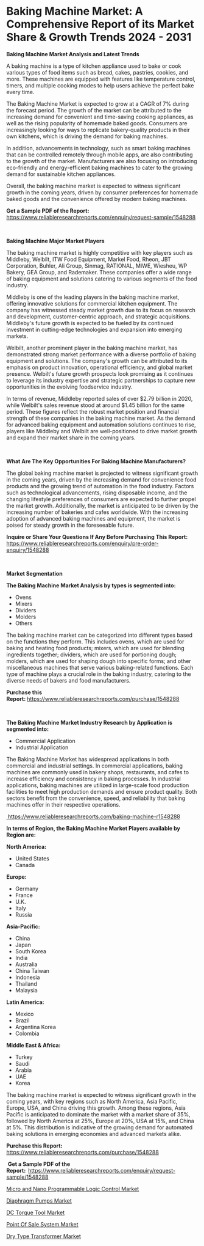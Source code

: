 <p><h1>Baking Machine Market: A Comprehensive Report of its Market Share & Growth Trends 2024 - 2031</h1></p><p><strong>Baking Machine Market Analysis and Latest Trends</strong></p>
<p><p>A baking machine is a type of kitchen appliance used to bake or cook various types of food items such as bread, cakes, pastries, cookies, and more. These machines are equipped with features like temperature control, timers, and multiple cooking modes to help users achieve the perfect bake every time.</p><p>The Baking Machine Market is expected to grow at a CAGR of 7% during the forecast period. The growth of the market can be attributed to the increasing demand for convenient and time-saving cooking appliances, as well as the rising popularity of homemade baked goods. Consumers are increasingly looking for ways to replicate bakery-quality products in their own kitchens, which is driving the demand for baking machines.</p><p>In addition, advancements in technology, such as smart baking machines that can be controlled remotely through mobile apps, are also contributing to the growth of the market. Manufacturers are also focusing on introducing eco-friendly and energy-efficient baking machines to cater to the growing demand for sustainable kitchen appliances.</p><p>Overall, the baking machine market is expected to witness significant growth in the coming years, driven by consumer preferences for homemade baked goods and the convenience offered by modern baking machines.</p></p>
<p><strong>Get a Sample PDF of the Report:&nbsp;</strong> <a href="https://www.reliableresearchreports.com/enquiry/request-sample/1548288">https://www.reliableresearchreports.com/enquiry/request-sample/1548288</a></p>
<p>&nbsp;</p>
<p><strong>Baking Machine Major Market Players</strong></p>
<p><p>The baking machine market is highly competitive with key players such as Middleby, Welbilt, ITW Food Equipment, Markel Food, Rheon, JBT Corporation, Buhler, Ali Group, Sinmag, RATIONAL, MIWE, Wiesheu, WP Bakery, GEA Group, and Rademaker. These companies offer a wide range of baking equipment and solutions catering to various segments of the food industry.</p><p>Middleby is one of the leading players in the baking machine market, offering innovative solutions for commercial kitchen equipment. The company has witnessed steady market growth due to its focus on research and development, customer-centric approach, and strategic acquisitions. Middleby's future growth is expected to be fueled by its continued investment in cutting-edge technologies and expansion into emerging markets.</p><p>Welbilt, another prominent player in the baking machine market, has demonstrated strong market performance with a diverse portfolio of baking equipment and solutions. The company's growth can be attributed to its emphasis on product innovation, operational efficiency, and global market presence. Welbilt's future growth prospects look promising as it continues to leverage its industry expertise and strategic partnerships to capture new opportunities in the evolving foodservice industry.</p><p>In terms of revenue, Middleby reported sales of over $2.79 billion in 2020, while Welbilt's sales revenue stood at around $1.45 billion for the same period. These figures reflect the robust market position and financial strength of these companies in the baking machine market. As the demand for advanced baking equipment and automation solutions continues to rise, players like Middleby and Welbilt are well-positioned to drive market growth and expand their market share in the coming years.</p></p>
<p>&nbsp;</p>
<p><strong>What Are The Key Opportunities For Baking Machine Manufacturers?</strong></p>
<p><p>The global baking machine market is projected to witness significant growth in the coming years, driven by the increasing demand for convenience food products and the growing trend of automation in the food industry. Factors such as technological advancements, rising disposable income, and the changing lifestyle preferences of consumers are expected to further propel the market growth. Additionally, the market is anticipated to be driven by the increasing number of bakeries and cafes worldwide. With the increasing adoption of advanced baking machines and equipment, the market is poised for steady growth in the foreseeable future.</p></p>
<p><strong>Inquire or Share Your Questions If Any Before Purchasing This Report:</strong> <a href="https://www.reliableresearchreports.com/enquiry/pre-order-enquiry/1548288">https://www.reliableresearchreports.com/enquiry/pre-order-enquiry/1548288</a></p>
<p>&nbsp;</p>
<p><strong>Market Segmentation</strong></p>
<p><strong>The Baking Machine Market Analysis by types is segmented into:</strong></p>
<p><ul><li>Ovens</li><li>Mixers</li><li>Dividers</li><li>Molders</li><li>Others</li></ul></p>
<p><p>The baking machine market can be categorized into different types based on the functions they perform. This includes ovens, which are used for baking and heating food products; mixers, which are used for blending ingredients together; dividers, which are used for portioning dough; molders, which are used for shaping dough into specific forms; and other miscellaneous machines that serve various baking-related functions. Each type of machine plays a crucial role in the baking industry, catering to the diverse needs of bakers and food manufacturers.</p></p>
<p><strong>Purchase this Report:&nbsp;</strong><a href="https://www.reliableresearchreports.com/purchase/1548288">https://www.reliableresearchreports.com/purchase/1548288</a></p>
<p>&nbsp;</p>
<p><strong>The Baking Machine Market Industry Research by Application is segmented into:</strong></p>
<p><ul><li>Commercial Application</li><li>Industrial Application</li></ul></p>
<p><p>The Baking Machine Market has widespread applications in both commercial and industrial settings. In commercial applications, baking machines are commonly used in bakery shops, restaurants, and cafes to increase efficiency and consistency in baking processes. In industrial applications, baking machines are utilized in large-scale food production facilities to meet high production demands and ensure product quality. Both sectors benefit from the convenience, speed, and reliability that baking machines offer in their respective operations.</p></p>
<p><a href="https://www.reliableresearchreports.com/baking-machine-r1548288">&nbsp;https://www.reliableresearchreports.com/baking-machine-r1548288</a></p>
<p><strong>In terms of Region, the Baking Machine Market Players available by Region are:</strong></p>
<p>
    <p> <strong> North America: </strong>
        <ul>
            <li>United States</li>
            <li>Canada</li>
        </ul>
        </p> 
    <p> <strong> Europe: </strong>
        <ul>
            <li>Germany</li>
            <li>France</li>
            <li>U.K.</li>
            <li>Italy</li>
            <li>Russia</li>
        </ul>
        </p> 
    <p> <strong> Asia-Pacific: </strong>
        <ul>
            <li>China</li>
            <li>Japan</li>
            <li>South Korea</li>
            <li>India</li>
            <li>Australia</li>
            <li>China Taiwan</li>
            <li>Indonesia</li>
            <li>Thailand</li>
            <li>Malaysia</li>
        </ul>
        </p> 
    <p> <strong> Latin America: </strong>
        <ul>
            <li>Mexico</li>
            <li>Brazil</li>
            <li>Argentina Korea</li>
            <li>Colombia</li>
        </ul>
        </p> 
    <p> <strong> Middle East & Africa: </strong>
        <ul>
            <li>Turkey</li>
            <li>Saudi</li>
            <li>Arabia</li>
            <li>UAE</li>
            <li>Korea</li>
        </ul>
    </p>
    </p>
<p><p>The baking machine market is expected to witness significant growth in the coming years, with key regions such as North America, Asia Pacific, Europe, USA, and China driving this growth. Among these regions, Asia Pacific is anticipated to dominate the market with a market share of 35%, followed by North America at 25%, Europe at 20%, USA at 15%, and China at 5%. This distribution is indicative of the growing demand for automated baking solutions in emerging economies and advanced markets alike.</p></p>
<p><strong>Purchase this Report: </strong><a href="https://www.reliableresearchreports.com/purchase/1548288">https://www.reliableresearchreports.com/purchase/1548288</a></p>
<p>&nbsp;<strong>Get a Sample PDF of the Report:&nbsp;&nbsp;</strong><a href="https://www.reliableresearchreports.com/enquiry/request-sample/1548288">https://www.reliableresearchreports.com/enquiry/request-sample/1548288</a></p>
<p><strong></strong></p>
<p><p><a href="https://issuu.com/reportprime-2/docs/micro-and-nano-programmable-logic-control-market-s">Micro and Nano Programmable Logic Control Market</a></p><p><a href="https://github.com/adriannay56456/Market-Research-Report-List-1/blob/main/diaphragm-pumps-market.md">Diaphragm Pumps Market</a></p><p><a href="https://github.com/carolinehamilton5656/Market-Research-Report-List-1/blob/main/dc-torque-tool-market.md">DC Torque Tool Market</a></p><p><a href="https://github.com/edaunhshhs/Market-Research-Report-List-1/blob/main/point-of-sale-system-market.md">Point Of Sale System Market</a></p><p><a href="https://github.com/cobainhalbaru1/Market-Research-Report-List-1/blob/main/dry-type-transformer-market.md">Dry Type Transformer Market</a></p></p>